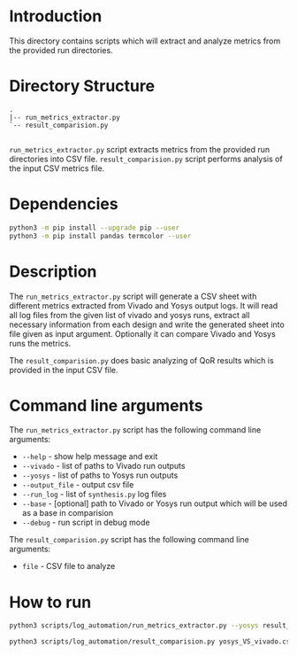 # Introduction
This directory contains scripts which will extract and analyze metrics from the provided run directories.

# Directory Structure
```
.
|-- run_metrics_extractor.py
`-- result_comparision.py
    
```

`run_metrics_extractor.py` script extracts metrics from the provided run directories into CSV file.
`result_comparision.py` script performs analysis of the input CSV metrics file.

# Dependencies
```bash
python3 -m pip install --upgrade pip --user
python3 -m pip install pandas termcolor --user
```

# Description
The `run_metrics_extractor.py` script will generate a CSV sheet with different metrics extracted from
Vivado and Yosys output logs. It will read all log files from the given list
of vivado and yosys runs, extract all necessary information from each design
and write the generated sheet into file given as input argument. Optionally it 
can compare Vivado and Yosys runs the metrics.

The `result_comparision.py` does basic analyzing of QoR results which is provided in the input CSV file.

# Command line arguments
The `run_metrics_extractor.py` script has the following command line arguments:
- `--help` - show help message and exit
- `--vivado` - list of paths to Vivado run outputs
- `--yosys` - list of paths to Yosys run outputs
- `--output_file` - output csv file
- `--run_log` - list of `synthesis.py` log files
- `--base` - [optional] path to Vivado or Yosys run output which will be used as a base in comparision
- `--debug` - run script in debug mode

The `result_comparision.py` script has the following command line arguments:
- `file` - CSV file to analyze

# How to run
```bash
python3 scripts/log_automation/run_metrics_extractor.py --yosys result_DATETIME/All_lut_synth_rs_ade.json --vivado result_DATETIME/All_lut_vivado.json --output_file yosys_VS_vivado.csv --run_log result_DATETIME/run.log --base result_DATETIME/All_lut_vivado.json
```
```bash
python3 scripts/log_automation/result_comparision.py yosys_VS_vivado.csv
```
